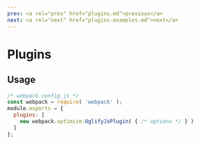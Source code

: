 ```yaml
---
prev: <a rel="prev" href="plugins.md">previous</a>
next: <a rel="next" href="plugins-examples.md">next</a>
---
```


# Plugins

## Usage

```js
/* webpack.config.js */
const webpack = require( 'webpack' );
module.exports = {
  plugins: [
    new webpack.optimize.UglifyJsPlugin( { /* options */ } )
  ]
};
```


<aside>
</aside>
